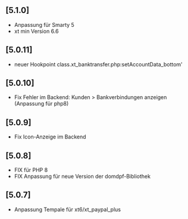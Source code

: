 ## [5.1.0]
- Anpassung für Smarty 5
- xt min Version 6.6

## [5.0.11]
- neuer Hookpoint class.xt_banktransfer.php:setAccountData_bottom'

## [5.0.10]
- Fix Fehler im Backend: Kunden > Bankverbindungen anzeigen (Anpassung für php8)

## [5.0.9]
- Fix Icon-Anzeige im Backend 

## [5.0.8]
- FIX für PHP 8
- FIX Anpassung für neue Version der domdpf-Bibliothek 

## [5.0.7]
- Anpassung Tempale für xt6/xt_paypal_plus
